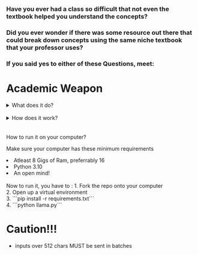 ### Have you ever had a class so difficult that not even the textbook helped you understand the concepts? 
### Did you ever wonder if there was some resource out there that could break down concepts using the same niche textbook that your professor uses?

### If you said yes to either of these Questions, meet:

# Academic Weapon


<details>
<summary>What does it do? </summary>
Academic Weapon allows users/students to upload their specific class resources such as textbooks, previous homeworks, and even previous exams so that our AI Application can parse through all of the information, vectorize it, and then assist the user. If the question is out of the scope of the vectorized resources, our AI can also web scrape using the BING API in order to gather additional information.
 <br>
 <br>
  # Uses 
<br>
  - Can answer questions such as "what is an eigen vector?"<br>
  - Can create and solve practice problems with the user<br>
  - Can teach topics from the textbook or even out of the scope of the textbook using web scraping!<br>
<br>

</details>

<br>

<details>
<summary>How does it work? </summary>
 Visualization:

![Visualization](https://cdn.discordapp.com/attachments/1208185650440835082/1245833040614391848/Untitled_1.png?ex=665a2fef&is=6658de6f&hm=93a7cdc3ee04b7fe9588edf6eae679c72fc5a973971240fbe338aada68b2f3c4&.png)


# THEY NOT LIKE US 
![Our team for real](https://tenor.com/view/kendrick-lamar-god-is-gangsta-u-ahhh-scream-gif-6349874768192364613.gif)

- file `chroma.py` contains all vector database related functions
- it vectories all inputs, queries it against the database and returns `n` relevant data points (max 512 chars)
- this data is sent to GPT to be included as context for the user's prompt
</details>
<br>
<br>
<summary> How to run it on your computer? </summary>

 Make sure your computer has these minimum requirements<br>
<li> Atleast 8 Gigs of Ram, preferrably 16 <br>
<li> Python 3.10<br>
<li> An open mind!<br>
<br>
 Now to run it, you have to :
 1. Fork the repo onto your computer<br>
 2. Open up a virtual environment <br>
 3. ```pip install -r requirements.txt```<br>
 4. ```python llama.py```<br>

</details>

# Caution!!!
- inputs over 512 chars MUST be sent in batches 




